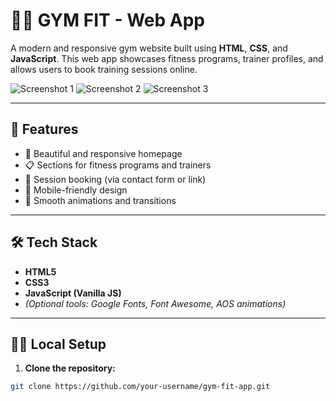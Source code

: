 # 🏋️‍♂️ GYM FIT - Web App

A modern and responsive gym website built using **HTML**, **CSS**, and **JavaScript**. This web app showcases fitness programs, trainer profiles, and allows users to book training sessions online.

![Screenshot 1](screenshots/![screenshot2](https://github.com/user-attachments/assets/46a7b173-5f18-4179-8c2b-4eb67663006e)
)
![Screenshot 2](screenshots/programs-page.png)
![Screenshot 3](screenshots/contact-form.png)

---

## 🚀 Features

- 💪 Beautiful and responsive homepage
- 📋 Sections for fitness programs and trainers
- 📅 Session booking (via contact form or link)
- 📱 Mobile-friendly design
- 🎨 Smooth animations and transitions

---

## 🛠️ Tech Stack

- **HTML5**
- **CSS3**
- **JavaScript (Vanilla JS)**
- *(Optional tools: Google Fonts, Font Awesome, AOS animations)*

---

## 🧑‍💻 Local Setup

1. **Clone the repository:**

```bash
git clone https://github.com/your-username/gym-fit-app.git
